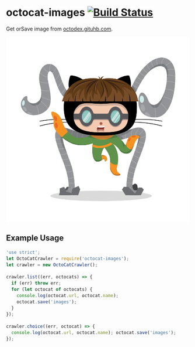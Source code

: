 # octocat-images [![Build Status](https://travis-ci.org/John-Lin/octocat-images.svg?branch=master)](https://travis-ci.org/John-Lin/octocat-images)

Get orSave image from [octodex.gituhb.com](octodex.gituhb.com).

![droctocat](./img/droctocat.png)

## Example Usage

```javascript
'use strict';
let OctoCatCrawler = require('octocat-images');
let crawler = new OctoCatCrawler();

crawler.list((err, octocats) => {
  if (err) throw err;
  for (let octocat of octocats) {
    console.log(octocat.url, octocat.name);
    octocat.save('images');
  }
});

crawler.choice((err, octocat) => {
  console.log(octocat.url, octocat.name); octocat.save('images');
});
```
